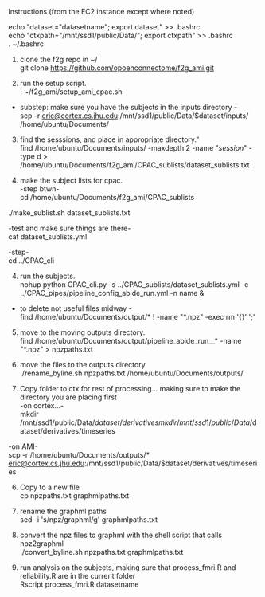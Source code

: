 Instructions (from the EC2 instance except where noted)

echo "dataset=\"datasetname\"; export dataset" >> .bashrc  
echo "ctxpath=\"/mnt/ssd1/public/Data/\"; export ctxpath" >> .bashrc  
. ~/.bashrc  

1) clone the f2g repo in ~/  
git clone https://github.com/opoenconnectome/f2g_ami.git  

2) run the setup script.  
. ~/f2g_ami/setup_ami_cpac.sh  
			
- substep: make sure you have the subjects in the inputs directory -  
scp -r eric@cortex.cs.jhu.edu:/mnt/ssd1/public/Data/$dataset/inputs/ /home/ubuntu/Documents/  

3) find the sesssions, and place in appropriate directory."  
find /home/ubuntu/Documents/inputs/ -maxdepth 2 -name "*session*" -type d >   /home/ubuntu/Documents/f2g_ami/CPAC_sublists/dataset_sublists.txt  
  
4) make the subject lists for cpac.  
-step btwn-  
cd /home/ubuntu/Documents/f2g_ami/CPAC_sublists  
  
./make_sublist.sh dataset_sublists.txt  
  
-test and make sure things are there-  
cat dataset_sublists.yml  
			  
-step-  
cd ../CPAC_cli	  
  	
4) run the subjects.  
nohup python CPAC_cli.py -s ../CPAC_sublists/dataset_sublists.yml -c ../CPAC_pipes/pipeline_config_abide_run.yml -n name &  

- to delete not useful files midway -  
find /home/ubuntu/Documents/output/* ! -name "*.npz" -exec rm '{}' ';'  

5) move to the moving outputs directory.  
find /home/ubuntu/Documents/output/pipeline_abide_run__* -name "*.npz" > npzpaths.txt  
  
6) move the files to the outputs directory  
./rename_byline.sh npzpaths.txt /home/ubuntu/Documents/outputs/  
  
7) Copy folder to ctx for rest of processing... making sure to make the directory you are placing first	  
-on cortex...-  
mkdir /mnt/ssd1/public/Data/$dataset/derivatives  
mkdir /mnt/ssd1/public/Data/$dataset/derivatives/timeseries  

-on AMI-  
scp -r /home/ubuntu/Documents/outputs/* eric@cortex.cs.jhu.edu:/mnt/ssd1/public/Data/$dataset/derivatives/timeseries  
  
6) Copy to a new file  
cp npzpaths.txt graphmlpaths.txt  

7) rename the graphml paths  		
sed -i 's/npz/graphml/g' graphmlpaths.txt  
  
9) convert the npz files to graphml with the shell script that calls npz2graphml  
./convert_byline.sh npzpaths.txt graphmlpaths.txt  
  
10) run analysis on the subjects, making sure that process_fmri.R and reliability.R are in the current folder  
Rscript process_fmri.R datasetname  
  
